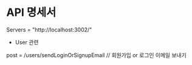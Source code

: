 # API 명세서

Servers = "http://localhost:3002/"

- User 관련

post = /users/sendLoginOrSignupEmail // 회원가입 or 로그인 이메일 보내기

